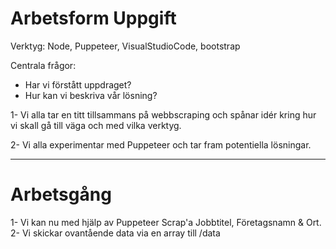 # Arbetsform Uppgift

Verktyg: Node, Puppeteer, VisualStudioCode, bootstrap

Centrala frågor: 
- Har vi förstått uppdraget?
- Hur kan vi beskriva vår lösning?

1- Vi alla tar en titt tillsammans på webbscraping och spånar idér kring hur vi skall gå till väga och med vilka verktyg.

2- Vi alla experimentar med Puppeteer och tar fram potentiella lösningar.

------------------------------------------------------------------------------------------------------------------------

# Arbetsgång

1- Vi kan nu med hjälp av Puppeteer Scrap'a Jobbtitel, Företagsnamn & Ort.
2- Vi skickar ovantående data via en array till /data

